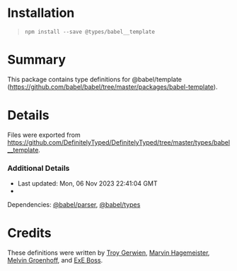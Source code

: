 # Installation

> `npm install --save @types/babel__template`

# Summary

This package contains type definitions for
@babel/template (https://github.com/babel/babel/tree/master/packages/babel-template).

# Details

Files were exported
from https://github.com/DefinitelyTyped/DefinitelyTyped/tree/master/types/babel__template.

### Additional Details

* Last updated: Mon, 06 Nov 2023 22:41:04 GMT
*
Dependencies: [@babel/parser](https://npmjs.com/package/@babel/parser), [@babel/types](https://npmjs.com/package/@babel/types)

# Credits

These definitions were written
by [Troy Gerwien](https://github.com/yortus), [Marvin Hagemeister](https://github.com/marvinhagemeister), [Melvin Groenhoff](https://github.com/mgroenhoff),
and [ExE Boss](https://github.com/ExE-Boss).
